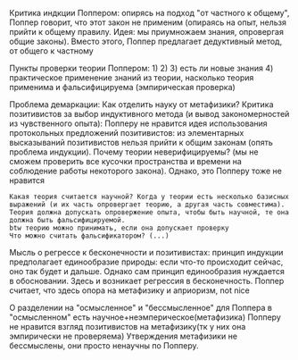 Критика  индкции Поппером:
	опирясь на подход "от частного к общему", Поппер говорит, что этот закон не применим (опираясь на опыт, нельзя прийти к общему правилу. Идея: мы приумножаем знания, опровергая общие законы). 
	Вместо этого, Поппер предлагает дедуктивный метод, от общего к частному


Пункты проверки теории Поппером: 
	1)
	2)
	3) есть ли новые знания
	4) практическое применение знаний из теории, насколько теория применима и фальсифицируема (эмпирическая проверка)


Проблема демаркации:
	Как отделить науку от метафизики? Критика позитивистов за выбор индуктивного метода (и вывод закономерностей из чувственного опыта): Попперу не нравится идея использования протокольных предложений позитивистов: из элементарных высказываний позитивистов нельзя прийти к общим законам (опять проблема индукции). Почему теории неверифицируемы? (мы не сможем проверить все кусочки пространства и времени на соблюдение работы некоторого закона). Однако, это Попперу тоже не нравится

	Какая теория считается научной? Когда у теории есть несколько базисных выражений (и их часть опровергает теорию, а другая часть совместима). Теория должна допускать опровержение опыта, чтобы быть научной, те она должна быть фальсифицируемой.
	btw теорию можно принимать, если она допускает проверку
	Что можно считать фальсификатором? (...)


Мысль о регрессе к бесконечности и позитивистах:
	принцип индукции предполагает единообразие природы: если что-то происходит сейчас, оно так будет и дальше. Однако сам принцип единообразия нуждается в обосновании. Здесь и возникает регрессия в бесконечность. Поппер считает, что здесь опора на метафизику и априоризм, not nice


О разделении на "осмысленное" и "бессмысленное"
	для Поппера в "осмысленном" есть научное+неэмперическое(метафизика)
	Попперу не нравится взгляд позитивистов на метафизику(тк у них она эмпирически не проверяема)
	Утверждения метафизики не бессмыслены, они просто ненаучны по Попперу.
















